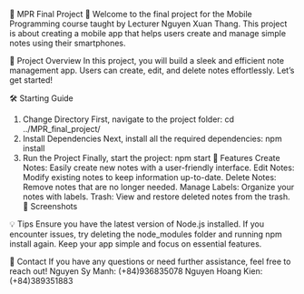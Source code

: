 🌟 MPR Final Project 🌟
Welcome to the final project for the Mobile Programming course taught by Lecturer Nguyen Xuan Thang. This project is about creating a mobile app that helps users create and manage simple notes using their smartphones.

🚀 Project Overview
In this project, you will build a sleek and efficient note management app. Users can create, edit, and delete notes effortlessly. Let’s get started!

🛠️ Starting Guide
1. Change Directory
First, navigate to the project folder: cd ../MPR_final_project/
2. Install Dependencies
Next, install all the required dependencies: npm install
3. Run the Project
Finally, start the project: npm start
📱 Features
Create Notes: Easily create new notes with a user-friendly interface.
Edit Notes: Modify existing notes to keep information up-to-date.
Delete Notes: Remove notes that are no longer needed.
Manage Labels: Organize your notes with labels.
Trash: View and restore deleted notes from the trash.
🎨 Screenshots

💡 Tips
Ensure you have the latest version of Node.js installed.
If you encounter issues, try deleting the node_modules folder and running npm install again.
Keep your app simple and focus on essential features.

📧 Contact
If you have any questions or need further assistance, feel free to reach out!
Nguyen Sy Manh: (+84)936835078
Nguyen Hoang Kien: (+84)389351883
